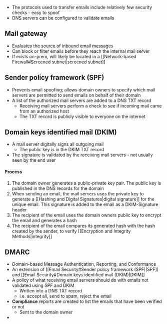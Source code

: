 - The protocols used to transfer emails include relatively few security checks - easy to spoof
- DNS servers can be configured to validate emails
## Mail gateway
- Evaluates the source of inbound email messages
- Can block or filter emails before they reach the internal mail server
- If exists on-prem, will likely be located in a [[Network-based Firewall#Screened subnet|screened subnet]]
## Sender policy framework (SPF)
- Prevents email spoofing; allows domain owners to specify which mail servers are permitted to send emails on behalf of their domain
- A list of the authorized mail servers are added to a DNS TXT record
	- Receiving mail servers perform a check to see if incoming mail came from an authorized host
	- The TXT record is publicly visible to everyone on the internet
## Domain keys identified mail (DKIM)
- A mail server digitally signs all outgoing mail
	- The public key is in the DKIM TXT record
- The signature is validated by the receiving mail servers - not usually seen by the end user
#### Process
1. The domain owner generates a public-private key pair. The public key is published in the DNS records for the domain
2. When sending an email, the mail servers uses the private key to generate a [[Hashing and Digital Signatures|digital signature]] for the unique email. This signature is added to the email as a DKIM-Signature header
3. The recipient of the email uses the domain owners public key to encrypt the email and generates a hash
4. The recipient of the email compares its generated hash with the hash created by the sender, to verify [[Encryption and Integrity Methods|integrity]]
## DMARC
- Domain-based Message Authentication, Reporting, and Conformance
- An extension of [[Email Security#Sender policy framework (SPF)|SPF]] and [[Email Security#Domain keys identified mail (DKIM)|DKIM]]
- A policy of what receiving email servers should do with emails not validated using SPF and DKIM
	- Written into a DNS TXT record
	- i.e. accept all, send to spam, reject the email
- **Compliance** reports are created to list the emails that have been verified or not
	- Sent to the domain owner
- 